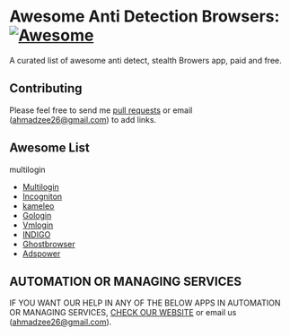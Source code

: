 # Awesome Anti Detection Browsers: [![Awesome](https://cdn.rawgit.com/sindresorhus/awesome/d7305f38d29fed78fa85652e3a63e154dd8e8829/media/badge.svg)](https://github.com/sindresorhus/awesome)
A curated list of awesome anti detect, stealth Browers app, paid and free.

## Contributing
Please feel free to send me [pull requests](https://github.com/Zeeshanahmad4/awesome_list_of_anti_detect_browsers_apps/pulls) or email (ahmadzee26@gmail.com) to add links.

## Awesome List
multilogin

 - [Multilogin](https://multilogin.com/)
 - [Incogniton](https://incogniton.com/)
 - [kameleo](https://kameleo.io/)
 - [Gologin](https://gologin.com/)
 - [Vmlogin](https://us.vmlogin.com/)
 - [INDIGO](https://indigobrowser.com/)
 - [Ghostbrowser](https://ghostbrowser.com/)
 - [Adspower](https://wwww.adspower.net/product)



## AUTOMATION OR MANAGING SERVICES
IF YOU WANT OUR HELP IN ANY OF THE BELOW APPS IN AUTOMATION OR MANAGING SERVICES, [CHECK OUR WEBSITE](https://mlaautomation.com/) or email us (ahmadzee26@gmail.com).
